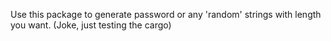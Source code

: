 Use this package to generate password or any 'random' strings with length you want. (Joke, just testing the cargo)

